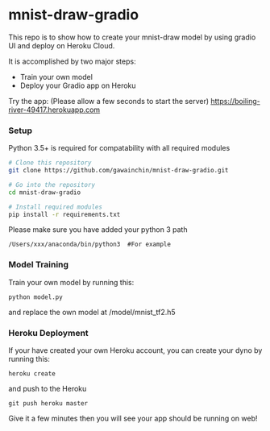 # mnist-draw-gradio
This repo is to show how to create your mnist-draw model by using gradio UI and deploy on Heroku Cloud.

It is accomplished by two major steps:

  - Train your own model
  - Deploy your Gradio app on Heroku

Try the app: (Please allow a few seconds to start the server)
https://boiling-river-49417.herokuapp.com

### Setup

Python 3.5+ is required for compatability with all required modules

```bash
# Clone this repository
git clone https://github.com/gawainchin/mnist-draw-gradio.git

# Go into the repository
cd mnist-draw-gradio

# Install required modules
pip install -r requirements.txt
```
Please make sure you have added your python 3 path
```
/Users/xxx/anaconda/bin/python3  #For example
```

### Model Training

Train your own model by running this:

```
python model.py
```
and replace the own model at /model/mnist_tf2.h5

### Heroku Deployment


If your have created your own Heroku account, you can create your dyno by running this:
```
heroku create
```
and push to the Heroku
```
git push heroku master
```
Give it a few minutes then you will see your app should be running on web!
